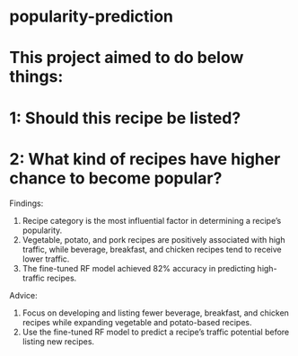 # popularity-prediction
# This project aimed to do below things:
# 1: Should this recipe be listed?
# 2: What kind of recipes have higher chance to become popular?
Findings:
1) Recipe category is the most influential factor in determining a recipe’s popularity.
2) Vegetable, potato, and pork recipes are positively associated with high traffic, while beverage, breakfast, and chicken recipes tend to receive lower traffic.
3) The fine-tuned RF model achieved 82% accuracy in predicting high-traffic recipes.

Advice:
1) Focus on developing and listing fewer beverage, breakfast, and chicken recipes while expanding vegetable and potato-based recipes.
2) Use the fine-tuned RF model to predict a recipe’s traffic potential before listing new recipes.
